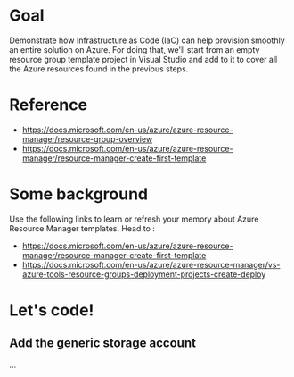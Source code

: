 # Goal
Demonstrate how Infrastructure as Code (IaC) can help provision smoothly an entire solution on Azure. For doing that, we'll start from an empty resource group template project in Visual Studio and add to it to cover all the Azure resources found in the previous steps.

# Reference
* https://docs.microsoft.com/en-us/azure/azure-resource-manager/resource-group-overview
* https://docs.microsoft.com/en-us/azure/azure-resource-manager/resource-manager-create-first-template

# Some background
Use the following links to learn or refresh your memory about Azure Resource Manager templates.
Head to :
* https://docs.microsoft.com/en-us/azure/azure-resource-manager/resource-manager-create-first-template
* https://docs.microsoft.com/en-us/azure/azure-resource-manager/vs-azure-tools-resource-groups-deployment-projects-create-deploy

# Let's code!
## Add the generic storage account

...